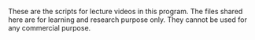 These are the scripts for lecture videos in this program.
The files shared here are for learning and research purpose only. They cannot be used for any commercial purpose.
